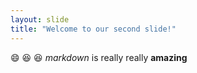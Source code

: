 ```yaml
---
layout: slide
title: "Welcome to our second slide!"
---
```

:smile: :laughing: :satisfied: _markdown_ is really really __amazing__ 
